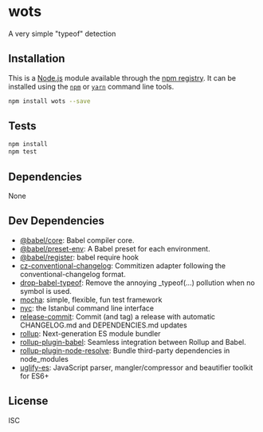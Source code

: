 # wots

A very simple &quot;typeof&quot; detection

## Installation

This is a [Node.js](https://nodejs.org/) module available through the 
[npm registry](https://www.npmjs.com/). It can be installed using the 
[`npm`](https://docs.npmjs.com/getting-started/installing-npm-packages-locally)
or 
[`yarn`](https://yarnpkg.com/en/)
command line tools.

```sh
npm install wots --save
```

## Tests

```sh
npm install
npm test
```

## Dependencies

None

## Dev Dependencies

- [@babel/core](https://ghub.io/@babel/core): Babel compiler core.
- [@babel/preset-env](https://ghub.io/@babel/preset-env): A Babel preset for each environment.
- [@babel/register](https://ghub.io/@babel/register): babel require hook
- [cz-conventional-changelog](https://ghub.io/cz-conventional-changelog): Commitizen adapter following the conventional-changelog format.
- [drop-babel-typeof](https://ghub.io/drop-babel-typeof): Remove the annoying _typeof(...) pollution when no symbol is used.
- [mocha](https://ghub.io/mocha): simple, flexible, fun test framework
- [nyc](https://ghub.io/nyc): the Istanbul command line interface
- [release-commit](https://ghub.io/release-commit): Commit (and tag) a release with automatic CHANGELOG.md and DEPENDENCIES.md updates
- [rollup](https://ghub.io/rollup): Next-generation ES module bundler
- [rollup-plugin-babel](https://ghub.io/rollup-plugin-babel): Seamless integration between Rollup and Babel.
- [rollup-plugin-node-resolve](https://ghub.io/rollup-plugin-node-resolve): Bundle third-party dependencies in node_modules
- [uglify-es](https://ghub.io/uglify-es): JavaScript parser, mangler/compressor and beautifier toolkit for ES6+

## License

ISC